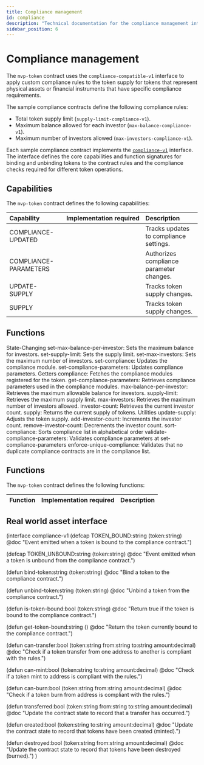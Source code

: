 ```yaml
---
title: Compliance management
id: compliance
description: "Technical documentation for the compliance management interface used in the Kadena real world asset token standard."
sidebar_position: 6
---
```


# Compliance management

The `mvp-token` contract uses the `compliance-compatible-v1` interface to apply custom compliance rules to the token supply for tokens that represent physical assets or financial instruments that have specific compliance requirements.

The sample compliance contracts define the following compliance rules:

- Total token supply limit (`supply-limit-compliance-v1`).
- Maximum balance allowed for each investor (`max-balance-compliance-v1`).
- Maximum number of investors allowed (`max-investors-compliance-v1`).

Each sample compliance contract implements the [`compliance-v1`](https://github.com/kadena-io/RWA-token/blob/main/contracts/compliance/compliance-v1.pact) interface.
The interface defines the core capabilities and function signatures for binding and unbinding tokens to the contract rules and the compliance checks required for different token operations.

## Capabilities

The `mvp-token` contract defines the following capabilities:

| Capability | Implementation&nbsp;required | Description |
| :--------- | :---------------------- | :---------- |
| COMPLIANCE-UPDATED | | Tracks updates to compliance settings.|
| COMPLIANCE-PARAMETERS | | Authorizes compliance parameter changes.|
| UPDATE-SUPPLY | | Tracks token supply changes.|
| SUPPLY | | Tracks token supply changes.|

## Functions

State-Changing
set-max-balance-per-investor: Sets the maximum balance for investors.
set-supply-limit: Sets the supply limit.
set-max-investors: Sets the maximum number of investors.
set-compliance: Updates the compliance module.
set-compliance-parameters: Updates compliance parameters.
Getters
compliance: Fetches the compliance modules registered for the token.
get-compliance-parameters: Retrieves compliance parameters used in the compliance modules.
max-balance-per-investor: Retrieves the maximum allowable balance for investors.
supply-limit: Retrieves the maximum supply limit.
max-investors: Retrieves the maximum number of investors allowed.
investor-count: Retrieves the current investor count.
supply: Returns the current supply of tokens.
Utilities
update-supply: Adjusts the token supply.
add-investor-count: Increments the investor count.
remove-investor-count: Decrements the investor count.
sort-compliance: Sorts compliance list in alphabetical order
validate-compliance-parameters: Validates compliance parameters at set-compliance-parameters
enforce-unique-compliance: Validates that no duplicate compliance contracts are in the compliance list.

## Functions

The `mvp-token` contract defines the following functions:

| Function | Implementation&nbsp;required | Description |
| :--------- | :---------------------- | :---------- |

## Real world asset interface

(interface compliance-v1
  (defcap TOKEN_BOUND:string (token:string)
    @doc "Event emitted when a token is bound to the compliance contract.")

  (defcap TOKEN_UNBOUND:string (token:string)
    @doc "Event emitted when a token is unbound from the compliance contract.")

  (defun bind-token:string (token:string)
    @doc "Bind a token to the compliance contract.")

  (defun unbind-token:string (token:string)
    @doc "Unbind a token from the compliance contract.")

  (defun is-token-bound:bool (token:string)
    @doc "Return true if the token is bound to the compliance contract.")

  (defun get-token-bound:string ()
    @doc "Return the token currently bound to the compliance contract.")

  (defun can-transfer:bool (token:string from:string to:string amount:decimal)
    @doc "Check if a token transfer from one address to another is compliant with the rules.")

  (defun can-mint:bool (token:string to:string amount:decimal)
    @doc "Check if a token mint to address is compliant with the rules.")

  (defun can-burn:bool (token:string from:string amount:decimal)
    @doc "Check if a token burn from address is compliant with the rules.")

  (defun transferred:bool (token:string from:string to:string amount:decimal)
    @doc "Update the contract state to record that a transfer has occurred.")

  (defun created:bool (token:string to:string amount:decimal)
    @doc "Update the contract state to record that tokens have been created (minted).")

  (defun destroyed:bool (token:string from:string amount:decimal)
    @doc "Update the contract state to record that tokens have been destroyed (burned).")
)